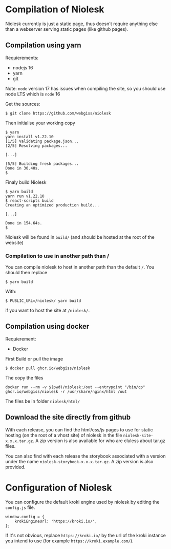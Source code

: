 # Compilation of Niolesk

Niolesk currently is just a static page, thus doesn't require anything else than a webserver serving static pages (like github pages).

## Compilation using yarn

Requierements:
- nodejs 16
- yarn
- git

Note: `node` version 17 has issues when compiling the site, so you should use node LTS which is `node` 16

Get the sources:

```
$ git clone https://github.com/webgiss/niolesk
```

Then initialise your working copy

```
$ yarn
yarn install v1.22.10
[1/5] Validating package.json...
[2/5] Resolving packages...

[...]

[5/5] Building fresh packages...
Done in 30.40s.
$
```

Finaly build Niolesk

```
$ yarn build
yarn run v1.22.10
$ react-scripts build
Creating an optimized production build...

[...]

Done in 154.64s.
$
```

Niolesk will be found in `build/` (and should be hosted at the root of the website)

### Compilation to use in another path than /

You can compile niolesk to host in another path than the default `/`. You should then replace

```
$ yarn build
```

With:

```
$ PUBLIC_URL=/niolesk/ yarn build
```

if you want to host the site at `/niolesk/`.


## Compilation using docker

Requierement:
- Docker

First Build or pull the image

```
$ docker pull ghcr.io/webgiss/niolesk
```

The copy the files

```
docker run --rm -v $(pwd)/niolesk:/out --entrypoint "/bin/cp"  ghcr.io/webgiss/niolesk -r /usr/share/nginx/html /out
```

The files be in folder `niolesk/html/`

## Download the site directly from github

With each release, you can find the html/css/js pages to use for static hosting (on the root of a vhost site) of niolesk in the file `niolesk-site-x.x.x.tar.gz`. A zip version is also available for who are cluless about tar.gz files.

You can also find with each release the storybook associated with a version under the name `niolesk-storybook-x.x.x.tar.gz`. A zip version is also provided.

# Configuration of Niolesk

You can configure the default kroki engine used by niolesk by editing the `config.js` file.

```
window.config = {
    krokiEngineUrl: 'https://kroki.io/',
};
```

If it's not obvious, replace `https://kroki.io/` by the url of the kroki instance you intend to use (for example `https://kroki.example.com/`).